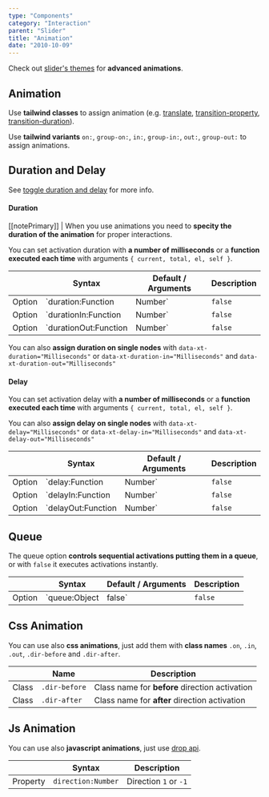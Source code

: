 ```yaml
---
type: "Components"
category: "Interaction"
parent: "Slider"
title: "Animation"
date: "2010-10-09"
---
```


Check out [slider's themes](/themes/slider) for **advanced animations**.

## Animation

Use **tailwind classes** to assign animation (e.g. [translate](https://tailwindcss.com/docs/translate), [transition-property](https://tailwindcss.com/docs/transition-property), [transition-duration](https://tailwindcss.com/docs/transition-duration)).

Use **tailwind variants** `on:`, `group-on:`, `in:`, `group-in:`, `out:`, `group-out:` to assign animations.

<demo>
  <demoinline src="demos/components/slider/animation">
  </demoinline>
</demo>

## Duration and Delay

See [toggle duration and delay](/components/toggle/animation#duration-and-delay) for more info.

#### Duration

[[notePrimary]]
| When you use animations you need to **specity the duration of the animation** for proper interactions.

You can set activation duration with **a number of milliseconds** or a **function executed each time** with arguments `{ current, total, el, self }`.

<div class="xt-overflow-sub overflow-y-hidden overflow-x-scroll my-5 xt-my-auto w-full">

|                         | Syntax                                    | Default / Arguments                       | Description                   |
| ----------------------- | ----------------------------------------- | ----------------------------- | ----------------------------- |
| Option                  | `duration:Function|Number`                          | `false`        | Activation and Deactivation duration            |
| Option                  | `durationIn:Function|Number`                          | `false`        | Activation duration            |
| Option                  | `durationOut:Function|Number`                          | `false`        | Deactivation duration            |

</div>

You can also **assign duration on single nodes** with `data-xt-duration="Milliseconds"` or `data-xt-duration-in="Milliseconds"` and `data-xt-duration-out="Milliseconds"`

#### Delay

You can set activation delay with **a number of milliseconds** or a **function executed each time** with arguments `{ current, total, el, self }`.

You can also **assign delay on single nodes** with `data-xt-delay="Milliseconds"` or `data-xt-delay-in="Milliseconds"` and `data-xt-delay-out="Milliseconds"`

<div class="xt-overflow-sub overflow-y-hidden overflow-x-scroll my-5 xt-my-auto w-full">

|                         | Syntax                                    | Default / Arguments                       | Description                   |
| ----------------------- | ----------------------------------------- | ----------------------------- | ----------------------------- |
| Option                  | `delay:Function|Number`                          | `false`        | Activation and Deactivation delay            |
| Option                  | `delayIn:Function|Number`                          | `false`        | Activation delay            |
| Option                  | `delayOut:Function|Number`                          | `false`        | Deactivation delay            |

</div>

## Queue

The queue option **controls sequential activations putting them in a queue**, or with `false` it executes activations instantly.

<div class="xt-overflow-sub overflow-y-hidden overflow-x-scroll my-5 xt-my-auto w-full">

|                         | Syntax                                    | Default / Arguments                       | Description                   |
| ----------------------- | ----------------------------------------- | ----------------------------- | ----------------------------- |
| Option                  | `queue:Object|false`                 | `false`     | Queue activations e.g.: `{ elements: false, targets: true, elementsInner: false, targetsInner: true }`          |

</div>

<demo>
  <demoinline src="demos/components/slider/animation-queue">
  </demoinline>
</demo>


## Css Animation

You can use also **css animations**, just add them with **class names** `.on`, `.in`, `.out`, `.dir-before` and `.dir-after`.

<div class="xt-overflow-sub overflow-y-hidden overflow-x-scroll my-5 xt-my-auto w-full">

|                      | Name                          | Description                   |
| ----------------------- | ---------------------------- | ----------------------------- |
| Class                  | `.dir-before`       |  Class name for **before** direction activation            |
| Class                  | `.dir-after`       |  Class name for **after** direction activation            |
</div>

<demo>
  <demoinline src="demos/components/slider/animation-css">
  </demoinline>
</demo>

## Js Animation

You can use also **javascript animations**, just use [drop api](/components/slider/api).

<div class="xt-overflow-sub overflow-y-hidden overflow-x-scroll my-5 xt-my-auto w-full">

|                         | Syntax                                    | Description                   |
| ----------------------- | ----------------------------------------- | ----------------------------- |
| Property                   | `direction:Number`       | Direction `1` or `-1`              |

</div>

<demo>
  <demoinline src="demos/components/slider/animation-js">
  </demoinline>
</demo>
